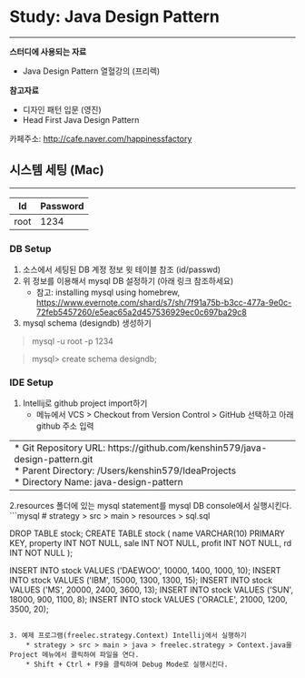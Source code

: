 # Study: Java Design Pattern
--------------------------------
 
**스터디에 사용되는 자료**

* Java Design Pattern 열혈강의 (프리렉)

**참고자료**

* 디자인 패턴 입문 (영진)
* Head First Java Design Pattern

카페주소: http://cafe.naver.com/happinessfactory


## 시스템 세팅 (Mac)
------------------------
Id | Password  
--- | ---
root |1234

### DB Setup

1. 소스에서 세팅된 DB 계정 정보 윗 테이블 참조 (id/passwd)
2. 위 정보를 이용해서 mysql DB 설정하기 (아래 링크 참조하세요)
	* 참고: installing mysql using homebrew, https://www.evernote.com/shard/s7/sh/7f91a75b-b3cc-477a-9e0c-72feb5457260/e5eac65a2d457536929ec0c697ba29c8
3. mysql schema (designdb) 생성하기

> mysql -u root -p 1234

> mysql> create schema designdb;

### IDE Setup
1. Intellij로 github project import하기
	* 메뉴에서 VCS > Checkout from Version Control > GitHub 선택하고 아래 github 주소 입력

<table>
<tr>
  <td> 
* Git Repository URL: https://github.com/kenshin579/java-design-pattern.git<br/>
* Parent Directory: /Users/kenshin579/IdeaProjects<br/>
* Directory Name: java-design-pattern</td>
</tr>
</table>
2.resources 폴더에 있는 mysql statement를 mysql DB console에서 실행시킨다. 
```mysql
# strategy > src > main > resources > sql.sql

DROP TABLE stock;
CREATE TABLE stock
(
  name     VARCHAR(10) PRIMARY KEY,
  property INT NOT NULL,
  sale     INT NOT NULL,
  profit   INT NOT NULL,
  rd       INT NOT NULL
);

INSERT INTO stock VALUES ('DAEWOO', 10000, 1400, 1000, 10);
INSERT INTO stock VALUES ('IBM', 15000, 1300, 1300, 15);
INSERT INTO stock VALUES ('MS', 20000, 2400, 3600, 13);
INSERT INTO stock VALUES ('SUN', 18000, 900, 1100, 8);
INSERT INTO stock VALUES ('ORACLE', 21000, 1200, 3500, 20);

```

3. 예제 프로그램(freelec.strategy.Context) Intellij에서 실행하기
	* strategy > src > main > java > freelec.strategy > Context.java을 Project 메뉴에서 클릭하여 파일을 연다.
	* Shift + Ctrl + F9을 클릭하여 Debug Mode로 실행시킨다.